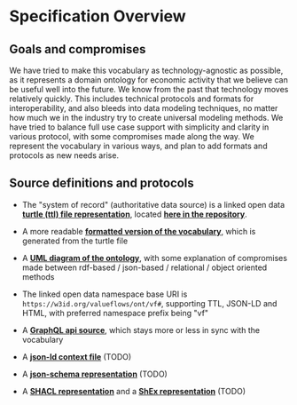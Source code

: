 # Specification Overview

## Goals and compromises

We have tried to make this vocabulary as technology-agnostic as possible, as it represents a domain ontology for economic activity that we believe can be useful well into the future.  We know from the past that technology moves relatively quickly.  This includes technical protocols and formats for interoperability, and also bleeds into data modeling techniques, no matter how much we in the industry try to create universal modeling methods.  We have tried to balance full use case support with simplicity and clarity in various protocol, with some compromises made along the way.  We represent the vocabulary in various ways, and plan to add formats and protocols as new needs arise.

## Source definitions and protocols

* The "system of record" (authoritative data source) is a linked open data **[turtle (ttl) file representation](https://codeberg.org/valueflows/pages/raw/branch/main/assets/all_vf.TTL)**, located **[here in the repository](https://codeberg.org/valueflows/pages/src/branch/main/assets/all_vf.TTL)**.

* A more readable **[formatted version of the vocabulary](/specification/all_vf.html)**, which is generated from the turtle file

* A **[UML diagram of the ontology](../uml)**, with some explanation of compromises made between rdf-based / json-based / relational / object oriented methods

* The linked open data namespace base URI is `https://w3id.org/valueflows/ont/vf#`, supporting TTL, JSON-LD and HTML, with preferred namespace prefix being "vf"

* A **[GraphQL api source](https://lab.allmende.io/valueflows/vf-schemas/vf-graphql/-/tree/sprout/lib/schemas)**, which stays more or less in sync with the vocabulary

* A **[json-ld context file]()** (TODO)

* A **[json-schema representation]()** (TODO)

* A **[SHACL representation]()** and a **[ShEx representation]()**  (TODO)

